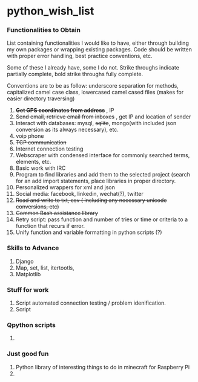 # python_wish_list

### Functionalities to Obtain

List containing functionalities I would like to have, either through building my own packages or wrapping existing packages.  Code should be written with proper error handling, best practice conventions, etc.

Some of these I already have, some I do not.  Strike throughs indicate partially complete, bold strike throughs fully complete.

Conventions are to be as follow:  underscore separation for methods, capitalized camel case class, lowercased camel cased files (makes for easier directory traversing)

1. **~~Get GPS coordinates from address~~** , IP
2. ~~Send email, retrieve email from inboxes~~ , get IP and location of sender
3. Interact with databases: mysql, ~~sqlite~~, mongo(with included json conversion as its always necessary), etc.
4. voip phone
5. ~~TCP communication~~
6. Internet connection testing
7. Webscraper with condensed interface for commonly searched terms, elements, etc.
8. Basic work with IRC
9. Program to find libraries and add them to the selected project (search for an add import statements, place libraries in proper directory.
10. Personalized wrappers for xml and json
11. Social media: facebook, linkedin, wechat(?), twitter
12. ~~Read and write to txt, csv ( including any necessary unicode conversions, etc)~~
13. ~~Common Bash assistance library~~
14. Retry script:  pass function and number of tries or time or criteria to a function that recurs if error.
15. Unify function and variable formatting in python scripts (?)

### Skills to Advance

1. Django
2. Map, set, list, itertootls,
3. Matplotlib

### Stuff for work

1. Script automated connection testing / problem idenification.
2. Script

### Qpython scripts

1.


### Just good fun

1. Python library of interesting things to do in minecraft for Raspberry Pi
2.
